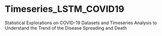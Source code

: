# Timeseries_LSTM_COVID19
Statistical Explorations on COVID-19 Datasets and Timeseries Analysis to Understand the Trend of the Disease Spreading and Death
